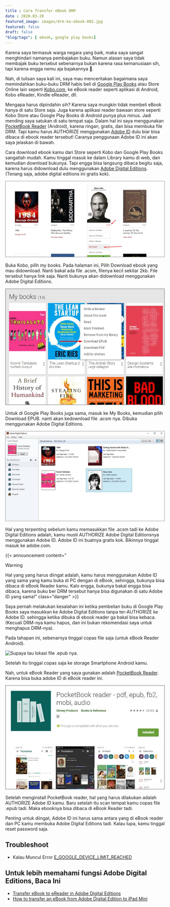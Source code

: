```yaml
---
title : Cara Transfer eBook DRM
date : 2020-03-20
featured_image: images/drm-ke-ebook-002.jpg
featured: false
draft: false
"blog/tags": [ ebook, google play books]
---
```

Karena saya termasuk warga negara yang baik, maka saya sangat menghindari namanya pembajakan buku. Namun alasan saya tidak membajak buku tersebut sebenarnya bukan karena rasa kemanusiaan sih, tapi karena engga nemu aja bajakannya 🙈.

Nah, di tulisan saya kali ini, saya mau menceritakan bagaimana saya memindahkan buku-buku DRM habis beli di [Google Play Books](https://play.google.com/store/books) atau Store Online lain seperti [Kobo.com](https://kobo.com/), ke eBook reader seperti aplikasi di Android, Kobo eReader, Kindle eReader, dll.

Mengapa harus dipindahin sih? Karena saya mungkin tidak membeli eBook hanya di satu Store saja. Juga karena aplikasi reader bawaan store seperti Kobo Store atau Google Play Books di Android punya plus minus. Jadi mending saya satukan di satu tempat saja. Dalam hal ini saya menggunakan [PocketBook Reader](https://play.google.com/store/apps/details?id=com.obreey.reader) (Android), karena ringan, gratis, dan bisa membuka file DRM. Tapi kamu harus AUTHORIZE menggunakan [Adobe ID](https://helpx.adobe.com/manage-account/using/create-update-adobe-id.html) dulu biar bisa dibaca di ebook reader tersebut! Caranya penggunaan Adobe ID ini akan saya jelaskan di bawah.

Cara download ebook kamu dari Store seperti Kobo dan Google Play Books sangatlah mudah. Kamu tinggal masuk ke dalam Library kamu di web, dan kemudian download bukunya. Tapi engga bisa langsung dibaca begitu saja, karena harus didownload dulu menggunakan [Adobe Digital Editions](https://www.adobe.com/solutions/ebook/digital-editions/download.html). (Tenang saja, adobe digital editions ini gratis kok).

![Download file .acsm di Kobo](images/drm-ke-ebook-001.jpg)

Buka Kobo, pilih my books. Pada halaman ini, Pilih Download ebook yang mau didownload. Nanti bakal ada file .acsm, filenya kecil sekitar 2kb. File tersebut hanya link saja. Nanti bukunya akan didownload menggunakan Adobe Digital Editions.

![Download file .acsm di Google Play](images/drm-ke-ebook-002.jpg)

Untuk di Google Play Books juga sama, masuk ke My Books, kemudian pilih Download EPUB. nanti akan kedownload file .acsm nya. Dibuka menggunakan Adobe Digital Editions.

![Adobe Digital Editions ini Gratis lho ya.](images/drm-ke-ebook-003.jpg)

Hal yang terpenting sebelum kamu memasukkan file .acsm tadi ke Adobe Digital Editions adalah, kamu musti AUTHORIZE Adobe Digital Editionsnya menggunakan Adobe ID. Adobe ID ini buatnya gratis kok. Bikinnya tinggal masuk ke adobe.com.

{{< announcement content="<p class='title'>Warning</p>Hal yang yang harus diingat adalah, kamu harus menggunakan Adobe ID yang sama yang kamu buka di PC dengan di eBook, sehingga, bukunya bisa dibaca di eBook Reader kamu. Kalo engga, bukunya bakal engga bisa dibaca, karena buku ber DRM tersebut hanya bisa digunakan di satu Adobe ID yang sama!" class="danger" >}}

Saya pernah melakukan kesalahan ini ketika pembelian buku di Google Play Books saya masukkan ke Adobe Digital Editions tanpa ter-AUTHORIZE ke Adobe ID. sehingga ketika dibuka di ebook reader ga bakal bisa kebaca. (Kecuali DRM-nya kamu hapus, dan ini bukan rekomendasi saya untuk menghapus DRM-nya).

Pada tahapan ini, sebenarnya tinggal copas file saja (untuk eBook Reader Android).

![Supaya tau lokasi file .epub nya.
](images/drm-ke-ebook-004.jpg)

Setelah itu tinggal copas saja ke storage Smartphone Android kamu.

Nah, untuk eBook Reader yang saya gunakan adalah [PocketBook Reader](https://play.google.com/store/apps/details?id=com.obreey.reader). Karena bisa buka adobe ID di eBook reader ini.

![Tampilan PocketBook Reader](images/drm-ke-ebook-005.jpg)

Setelah menginstall PocketBook reader, hal yang harus dilakukan adalah AUTHORIZE Adobe ID kamu. Baru setelah itu scan tempat kamu copas file .epub tadi. Maka ebooknya bisa dibaca di eBook Reader tadi.

Penting untuk diingat, Adobe ID ini harus sama antara yang di eBook reader dan PC kamu membuka Adobe Digital Editions tadi. Kalau lupa, kamu tinggal reset password saja.

## Troubleshoot

- Kalau Muncul Error [E_GOOGLE_DEVICE_LIMIT_REACHED](/blog/e-google-device-limit-reached)

## Untuk lebih memahami fungsi Adobe Digital Editions, Baca Ini

-   [Transfer eBook to eReader in Adobe Digital Editions](https://helpx.adobe.com/digital-editions/kb/transfer-ebook-ereader-digital-editions.html)
-   [How to transfer an eBook from Adobe Digital Edition to iPad Mini](https://community.adobe.com/t5/digital-editions/how-to-transfer-an-ebook-from-adobe-digital-edition-to-ipad-mini/td-p/4746930)
